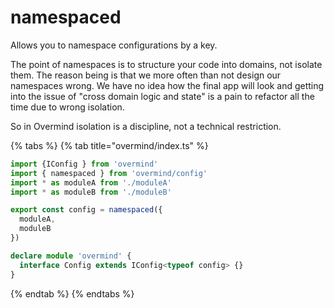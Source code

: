 # namespaced

Allows you to namespace configurations by a key.

The point of namespaces is to structure your code into domains, not isolate them. The reason being is that we more often than not design our namespaces wrong. We have no idea how the final app will look and getting into the issue of "cross domain logic and state" is a pain to refactor all the time due to wrong isolation.

So in Overmind isolation is a discipline, not a technical restriction.

{% tabs %}
{% tab title="overmind/index.ts" %}
```typescript
import {IConfig } from 'overmind'
import { namespaced } from 'overmind/config'
import * as moduleA from './moduleA'
import * as moduleB from './moduleB'

export const config = namespaced({
  moduleA,
  moduleB
})

declare module 'overmind' {
  interface Config extends IConfig<typeof config> {}
}
```
{% endtab %}
{% endtabs %}

